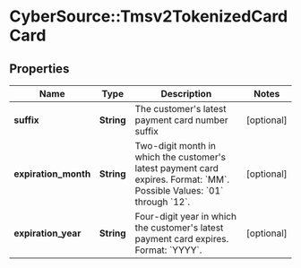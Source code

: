 # CyberSource::Tmsv2TokenizedCardCard

## Properties
Name | Type | Description | Notes
------------ | ------------- | ------------- | -------------
**suffix** | **String** | The customer&#39;s latest payment card number suffix  | [optional] 
**expiration_month** | **String** |  Two-digit month in which the customer&#39;s latest payment card expires.  Format: &#x60;MM&#x60;.  Possible Values: &#x60;01&#x60; through &#x60;12&#x60;.  | [optional] 
**expiration_year** | **String** | Four-digit year in which the customer&#39;s latest payment card expires.  Format: &#x60;YYYY&#x60;.  | [optional] 


